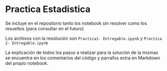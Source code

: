 # Practica Estadistica

Se incluye en el repositorio tanto los notebook sin resolver como los resueltos (para consultar en el futuro)

Los archivos con la resolución son `Practica1- Entregable.ipynb` y `Practica 2- Entregable.ipynb`

La explicación de todos los pasos a realizar para la solución de la mismas se encuentra en los comentarios del código y parrafos extra en Markdown del propio notebook.
